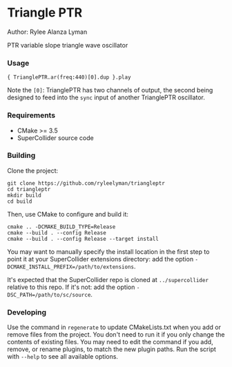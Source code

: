 # Triangle PTR

Author: Rylee Alanza Lyman

PTR variable slope triangle wave oscillator

### Usage

```supercollider
{ TrianglePTR.ar(freq:440)[0].dup }.play
```

Note the `[0]`: TrianglePTR has two channels of output, the second being designed to feed into the `sync` input of another TrianglePTR oscillator.

### Requirements

- CMake >= 3.5
- SuperCollider source code

### Building

Clone the project:

    git clone https://github.com/ryleelyman/triangleptr
    cd triangleptr
    mkdir build
    cd build

Then, use CMake to configure and build it:

    cmake .. -DCMAKE_BUILD_TYPE=Release
    cmake --build . --config Release
    cmake --build . --config Release --target install

You may want to manually specify the install location in the first step to point it at your
SuperCollider extensions directory: add the option `-DCMAKE_INSTALL_PREFIX=/path/to/extensions`.

It's expected that the SuperCollider repo is cloned at `../supercollider` relative to this repo. If
it's not: add the option `-DSC_PATH=/path/to/sc/source`.

### Developing

Use the command in `regenerate` to update CMakeLists.txt when you add or remove files from the
project. You don't need to run it if you only change the contents of existing files. You may need to
edit the command if you add, remove, or rename plugins, to match the new plugin paths. Run the
script with `--help` to see all available options.
